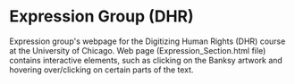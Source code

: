 # Expression Group (DHR)
Expression group's webpage for the Digitizing Human Rights (DHR) course at the University of Chicago. 
Web page (Expression_Section.html file) contains interactive elements, such as clicking on the Banksy artwork and hovering over/clicking on certain parts of the text.
